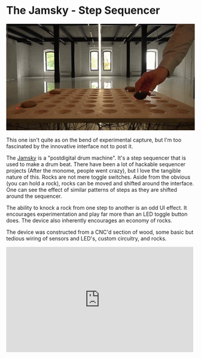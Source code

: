 # The Jamsky - Step Sequencer
![Rocks!](images/tumblr_nvrhbrCbCW1qav3uso1_540.gif)

This one isn't quite as on the bend of experimental capture, but I'm too fascinated by the innovative interface not to post it.

The [Jamsky](http://www.devkid.com/?projects=jamky) is a "postdigital drum machine". It's a step sequencer that is used to make a drum beat. There have been a lot of hackable sequencer projects (After the monome, people went crazy), but I love the tangible nature of this. Rocks are not mere toggle switches. Aside from the obvious (you can hold a rock), rocks can be moved and shifted around the interface. One can see the effect of similar patterns of steps as they are shifted around the sequencer.

The ability to knock a rock from one step to another is an odd UI effect. It encourages experimentation and play far more than an LED toggle button does. The device also inherently encourages an economy of rocks.

The device was constructed from a CNC'd section of wood, some basic but tedious wiring of sensors and LED's, custom circuitry, and rocks.
<iframe src="https://player.vimeo.com/video/141385690" width="500" height="281" frameborder="0" webkitallowfullscreen mozallowfullscreen allowfullscreen></iframe>  
